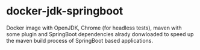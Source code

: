 # docker-jdk-springboot

Docker image with OpenJDK, Chrome (for headless tests), maven with some plugin and SpringBoot dependencies alrady donwloaded to speed up the maven build process of SpringBoot based applications.
